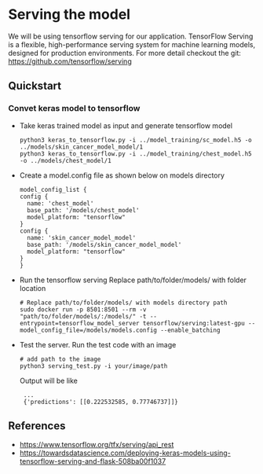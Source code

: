 # Serving the model
We will be using tensorflow serving for our application.
TensorFlow Serving is a flexible, high-performance serving system for machine learning models, designed for production environments. For more detail checkout the git: https://github.com/tensorflow/serving

## Quickstart 
### Convet keras model to tensorflow
- Take keras trained model as input and generate tensorflow model 
	```
  python3 keras_to_tensorflow.py -i ../model_training/sc_model.h5 -o ../models/skin_cancer_model_model/1
  python3 keras_to_tensorflow.py -i ../model_training/chest_model.h5 -o ../models/chest_model/1
  ```
- Create a model.config file as shown below on models directory
	```
  model_config_list {
    config {
      name: 'chest_model'
      base_path: '/models/chest_model'
      model_platform: "tensorflow"
    }
    config {
      name: 'skin_cancer_model_model'
      base_path: '/models/skin_cancer_model_model'
      model_platform: "tensorflow"
    }
  }
  ```
- Run the tensorflow serving
  Replace path/to/folder/models/ with folder location
  ```
  # Replace path/to/folder/models/ with models directory path 
  sudo docker run -p 8501:8501 --rm -v "path/to/folder/models/:/models/" -t --entrypoint=tensorflow_model_server tensorflow/serving:latest-gpu --model_config_file=/models/models.config --enable_batching
  ```
- Test the server. Run the test code with an  image
  ```
  # add path to the image
  python3 serving_test.py -i your/image/path
  ```
  Output will be like
  ```
   ...
   {'predictions': [[0.222532585, 0.77746737]]}

  ```
 ## References
 - https://www.tensorflow.org/tfx/serving/api_rest
 - https://towardsdatascience.com/deploying-keras-models-using-tensorflow-serving-and-flask-508ba00f1037
